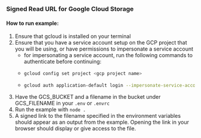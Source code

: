 ### Signed Read URL for Google Cloud Storage

#### How to run example:

1. Ensure that gcloud is installed on your terminal
2. Ensure that you have a service account setup on the GCP project that you will be using, or have permissions to impersonate a service account
    - for impersonating a service account, run the following commands to authenticate before continuing:
    - ```sh
      gcloud config set project <gcp project name>
      ```
    - ```sh
      gcloud auth application-default login --impersonate-service-account <service account email>
      ```
3. Have the GCS_BUCKET and a filename in the bucket under GCS_FILENAME in your `.env` or `.envrc`
4. Run the example with `node .`
5. A signed link to the filename specified in the environment variables should appear as an output from the example. Opening the link in your browser should display or give access to the file.
